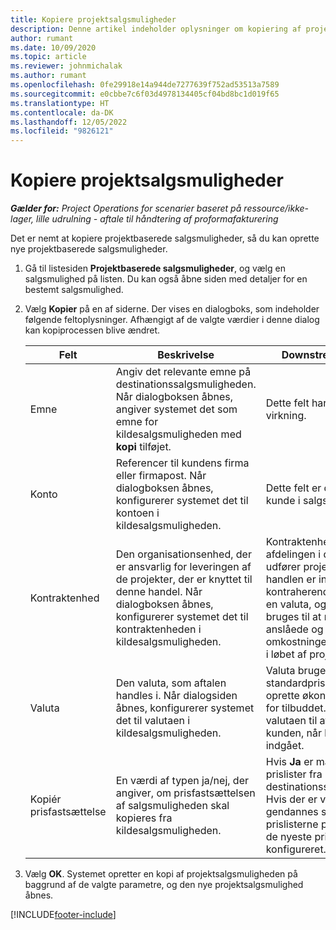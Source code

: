 ```yaml
---
title: Kopiere projektsalgsmuligheder
description: Denne artikel indeholder oplysninger om kopiering af projektbaserede salgsmuligheder i Project Operations.
author: rumant
ms.date: 10/09/2020
ms.topic: article
ms.reviewer: johnmichalak
ms.author: rumant
ms.openlocfilehash: 0fe29918e14a944de7277639f752ad53513a7589
ms.sourcegitcommit: e0cbbe7c6f03d4978134405cf04bd8bc1d019f65
ms.translationtype: HT
ms.contentlocale: da-DK
ms.lasthandoff: 12/05/2022
ms.locfileid: "9826121"
---
```

# <a name="copy-project-opportunities"></a>Kopiere projektsalgsmuligheder

_**Gælder for:** Project Operations for scenarier baseret på ressource/ikke-lager, lille udrulning - aftale til håndtering af proformafakturering_


Det er nemt at kopiere projektbaserede salgsmuligheder, så du kan oprette nye projektbaserede salgsmuligheder. 

1. Gå til listesiden **Projektbaserede salgsmuligheder**, og vælg en salgsmulighed på listen. Du kan også åbne siden med detaljer for en bestemt salgsmulighed. 
2. Vælg **Kopier** på en af siderne. Der vises en dialogboks, som indeholder følgende feltoplysninger. Afhængigt af de valgte værdier i denne dialog kan kopiprocessen blive ændret.

    | **Felt** | **Beskrivelse** | **Downstream-virkning** |
    | --- | --- | --- |
    | Emne | Angiv det relevante emne på destinationssalgsmuligheden. Når dialogboksen åbnes, angiver systemet det som emne for kildesalgsmuligheden med **kopi** tilføjet. | Dette felt har ingen afledt virkning. |
    | Konto | Referencer til kundens firma eller firmapost. Når dialogboksen åbnes, konfigurerer systemet det til kontoen i kildesalgsmuligheden. | Dette felt er den primære kunde i salgsmuligheden. |
    | Kontraktenhed | Den organisationsenhed, der er ansvarlig for leveringen af de projekter, der er knyttet til denne handel. Når dialogboksen åbnes, konfigurerer systemet det til kontraktenheden i kildesalgsmuligheden. | Kontraktenheden er afdelingen i det firma, der udfører projekterne, når handlen er indgået. Alle kontraherende enheder har en valuta, og denne valuta bruges til at rapportere de anslåede og faktiske omkostninger, der er påløbet i løbet af projektet. |
    | Valuta | Den valuta, som aftalen handles i. Når dialogsiden åbnes, konfigurerer systemet det til valutaen i kildesalgsmuligheden. | Valuta bruges til en standardprisliste og til at oprette økonomiske estimater for tilbuddet. Til sidst bruges valutaen til at fakturere kunden, når handlen er indgået. |
    | Kopiér prisfastsættelse | En værdi af typen ja/nej, der angiver, om prisfastsættelsen af salgsmuligheden skal kopieres fra kildesalgsmuligheden. | Hvis **Ja** er markeret, kopieres prislister fra kilden til destinationssalgsmuligheden. Hvis der er valgt **Nej** gendannes standarderne for prislisterne på baggrund af de nyeste prislister, der er konfigureret. |

3. Vælg **OK**. Systemet opretter en kopi af projektsalgsmuligheden på baggrund af de valgte parametre, og den nye projektsalgsmulighed åbnes.


[!INCLUDE[footer-include](../includes/footer-banner.md)]
